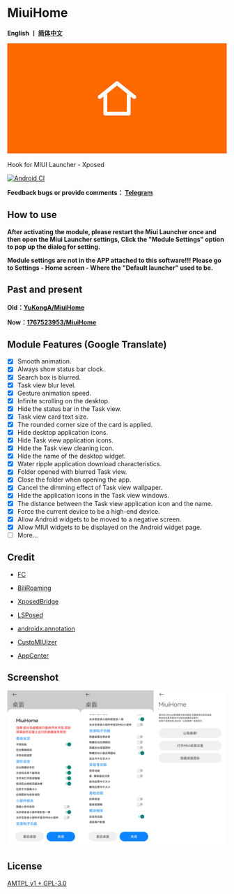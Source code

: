 # MiuiHome

__English 丨 [简体中文](https://github.com/1767523953/MiuiHome/blob/main/README_zh.md)__

![Launcher](https://github.com/1767523953/MiuiHome/blob/main/Pic/Launcher.png)

Hook for MIUI Launcher - Xposed

[![Android CI](https://github.com/1767523953/MiuiHome/actions/workflows/main.yml/badge.svg)](https://github.com/1767523953/MiuiHome/actions/workflows/main.yml)

 __Feedback bugs or provide comments： [Telegram](https://t.me/MiuiHome_Xposed)__

## How to use

__After activating the module, please restart the Miui Launcher once and then open the Miui Launcher settings, Click the "Module Settings" option to pop up the dialog for setting.__

__Module settings are not in the APP attached to this software!!! Please go to Settings - Home screen - Where the \"Default launcher\" used to be.__

## Past and present

__Old：[YuKongA/MiuiHome](https://github.com/YuKongA/MiuiHome)__

__Now：[1767523953/MiuiHome](https://github.com/1767523953/MiuiHome)__

## Module Features (Google Translate)

-[x] Smooth animation.
-[x] Always show status bar clock.
-[x] Search box is blurred.
-[x] Task view blur level.
-[x] Gesture animation speed.
-[x] Infinite scrolling on the desktop.
-[x] Hide the status bar in the Task view.
-[x] Task view card text size.
-[x] The rounded corner size of the card is applied.
-[x] Hide desktop application icons.
-[x] Hide Task view application icons.
-[x] Hide the Task view cleaning icon.
-[x] Hide the name of the desktop widget.
-[x] Water ripple application download characteristics.
-[x] Folder opened with blurred Task view.
-[x] Close the folder when opening the app.
-[x] Cancel the dimming effect of Task view wallpaper.
-[x] Hide the application icons in the Task view windows.
-[x] The distance between the Task view application icon and the name.
-[x] Force the current device to be a high-end device.
-[x] Allow Android widgets to be moved to a negative screen.
-[x] Allow MIUI widgets to be displayed on the Android widget page.
-[ ] More...

## Credit

- [FC](https://github.com/ejiaogl/FuckCoolapk)

- [BiliRoaming](https://github.com/yujincheng08/BiliRoaming/blob/master/LICENSE)

- [XposedBridge](https://github.com/rovo89/XposedBridge)

- [LSPosed](https://github.com/LSPosed/LSPosed)

- [androidx.annotation](https://android.googlesource.com/platform/frameworks/support/+/androidx-master-dev/annotation/annotation/)

- [CustoMIUIzer](https://code.highspec.ru/Mikanoshi/CustoMIUIzer/)

- [AppCenter](https://github.com/microsoft/appcenter)

## Screenshot

![Screenshot](https://github.com/1767523953/MiuiHome/blob/main/Pic/Screenshot.png)

## License

[AMTPL v1 + GPL-3.0](LICENSE)
